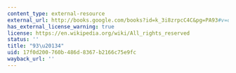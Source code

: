 ```yaml
---
content_type: external-resource
external_url: http://books.google.com/books?id=k_3i8zrpcC4C&pg=PA93#v=onepage
has_external_license_warning: true
license: https://en.wikipedia.org/wiki/All_rights_reserved
status: ''
title: "93\u20134"
uid: 17f0d200-760b-486d-8367-b2166c75e9fc
wayback_url: ''
---
```

